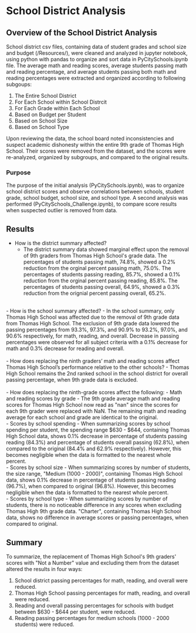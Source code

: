 # School District Analysis

## Overview of the School District Analysis
School district csv files, containing data of student grades and school size and budget (/Resources/), were cleaned and analyzed in jupyter notebook, using python with pandas to organize and sort data in PyCitySchools.ipynb file. The average math and reading scores, average students passing math and reading percentage, and average students passing both math and reading percentages were extracted and organized according to following subgoups:
1. The Entire School District
2. For Each School within School Distrcit
3. For Each Grade within Each School
4. Based on Budget per Student
5. Based on School Size
6. Based on School Type 

Upon reviewing the data, the school board noted inconsistencies and suspect academic dishonesty within the entire 9th grade of Thomas High School. Their scores were removed from the dataset, and the scores were re-analyzed, organized by subgroups, and compared to the original results.

### Purpose
The purpose of the initial analysis (PyCitySchools.ipynb), was to organize school district scores and observe correlations between schools, student grade, school budget, school size, and school type. A second analysis was performed (PyCitySchools_Challenge.ipynb), to compare score results when suspected outlier is removed from data.

## Results

 - How is the district summary affected?
   -  The district summary data showed marginal effect upon the removal of 9th graders from Thomas High School's grade data. The percentages of students passing math, 74.8%, showed a 0.2% reduction from the orginal percent passing math, 75.0%. The percentages of students passing reading, 85.7%, showed a 0.1% reduction from the orginal percent passing reading, 85.8%. The percentages of students passing overall, 64.9%, showed a 0.3% reduction from the orignial percent passing overall, 65.2%. <br>
<br>
 - How is the school summary affected?
   -  In the school summary, only Thomas High School was affected due to the removal of 9th grade data from Thomas High School. The exclusion of 9th grade data lowered the passing percentages from 93.3%, 97.3%, and 90.9% to 93.2%, 97.0%, and 90.6% respectively, for math, reading, and overall. Decrease in passing percentages were observed for all subject criteria with a 0.1% decrease for math and 0.3% decrease for reading and overall. <br>
<br>
 - How does replacing the ninth graders’ math and reading scores affect Thomas High School’s performance relative to the other schools?
   -  Thomas High School remains the 2nd ranked school in the school district for overall passing percentage, when 9th grade data is excluded. <br>
<br>
 - How does replacing the ninth-grade scores affect the following:
   - Math and reading scores by grade
     - The 9th grade average math and reading scores for Thomas High School now read as "nan" since the scores for each 9th grader were replaced with NaN. The remaining math and reading average for each school and grade are identical to the original. 
  <br> 
   - Scores by school spending
     - When summarizing scores by school spending per student, the spending range $630 - $644, containing Thomas High School data, shows 0.1% decrease in percentage of students passing reading (84.3%) and percentage of students overall passing (62.8%), when compared to the original (84.4% and 62.9% respectively). However, this becomes negligible when the data is formatted to the nearest whole percent.   
  <br> 
  - Scores by school size
     -  When summarizing scores by number of students, the size range, "Medium (1000 - 2000)", containing Thomas High School data, shows 0.1% decrease in percentage of students passing reading (96.7%), when compared to original (96.8%). However, this becomes negligible when the data is formatted to the nearest whole percent.
  <br> 
  - Scores by school type
     -  When summarizing scores by number of students, there is no noticeable difference in any scores when excluding Thomas High 9th grade data. "Charter", containing Thomas High School data, shows no difference in average scores or passing percentages, when compared to original. 

## Summary
To summarize, the replacement of Thomas High School's 9th graders' scores with "Not a Number" value and excluding them from the dataset altered the results in four ways:
 1. School district passing percentages for math, reading, and overall were reduced. 
 2. Thomas High School passing percentages for math, reading, and overall were reduced. 
 3. Reading and overall passing percentages for schools with budget between $630 - $644 per student, were reduced. 
 4. Reading passing percentages for medium schools (1000 - 2000 students) were reduced.



